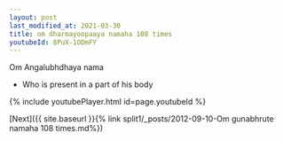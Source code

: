 ```yaml
---
layout: post
last_modified_at: 2021-03-30
title: om dharmayoopaaya namaha 108 times
youtubeId: 8PuX-1ODmFY
---
```

 
 
Om Angalubhdhaya nama 
 
 -  Who is present in a part of his body 
 
  
 
  
 
 
 
 
 
 


{% include youtubePlayer.html id=page.youtubeId %}
 
[Next]({{ site.baseurl }}{% link  split1/_posts/2012-09-10-Om gunabhrute namaha 108 times.md%})
 
